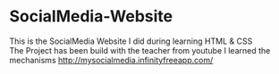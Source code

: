 # SocialMedia-Website
This is the SocialMedia Website I did during learning HTML &amp; CSS <br/>
The Project has been build with the teacher from youtube I learned the mechanisms
http://mysocialmedia.infinityfreeapp.com/

